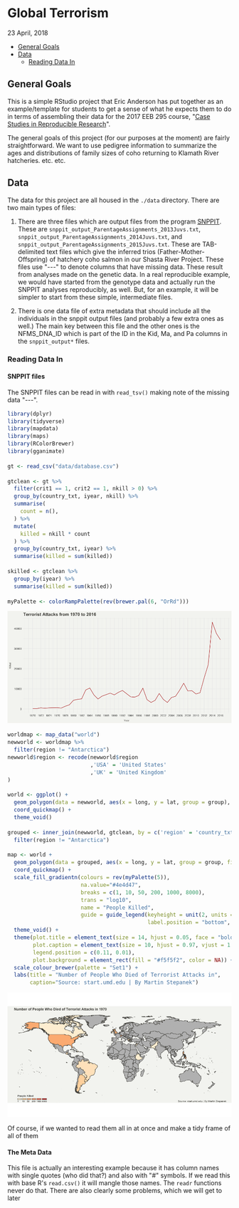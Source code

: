 Global Terrorism
================
23 April, 2018

-   [General Goals](#general-goals)
-   [Data](#data)
    -   [Reading Data In](#reading-data-in)

<!-- README.md is generated from README.Rmd. Please edit that file -->
General Goals
-------------

This is a simple RStudio project that Eric Anderson has put together as an example/template for students to get a sense of what he expects them to do in terms of assembling their data for the 2017 EEB 295 course, "[Case Studies in Reproducible Research](https://eriqande.github.io/rep-res-eeb-2017/)".

The general goals of this project (for our purposes at the moment) are fairly straightforward. We want to use pedigree information to summarize the ages and distributions of family sizes of coho returning to Klamath River hatcheries. etc. etc.

Data
----

The data for this project are all housed in the `./data` directory. There are two main types of files:

1.  There are three files which are output files from the program [SNPPIT](https://github.com/eriqande/snppit). These are `snppit_output_ParentageAssignments_2013Juvs.txt`, `snppit_output_ParentageAssignments_2014Juvs.txt`, and `snppit_output_ParentageAssignments_2015Juvs.txt`. These are TAB-delimited text files which give the inferred trios (Father-Mother-Offspring) of hatchery coho salmon in our Shasta River Project. These files use "---" to denote columns that have missing data. These result from analyses made on the genetic data. In a real reproducible example, we would have started from the genotype data and actually run the SNPPIT analyses reproducibly, as well. But, for an example, it will be simpler to start from these simple, intermediate files.

2.  There is one data file of extra metadata that should include all the individuals in the snppit output files (and probably a few extra ones as well.) The main key between this file and the other ones is the NFMS\_DNA\_ID which is part of the ID in the Kid, Ma, and Pa columns in the `snppit_output*` files.

### Reading Data In

#### SNPPIT files

The SNPPIT files can be read in with `read_tsv()` making note of the missing data "---".

``` r
library(dplyr)
library(tidyverse)
library(mapdata)
library(maps)
library(RColorBrewer)
library(gganimate)

gt <- read_csv("data/database.csv")

gtclean <- gt %>%
  filter(crit1 == 1, crit2 == 1, nkill > 0) %>%
  group_by(country_txt, iyear, nkill) %>%
  summarise(
    count = n(),
  ) %>% 
  mutate(
    killed = nkill * count
  ) %>% 
  group_by(country_txt, iyear) %>%
  summarise(killed = sum(killed))

skilled <- gtclean %>% 
  group_by(iyear) %>% 
  summarise(killed = sum(killed))

myPalette <- colorRampPalette(rev(brewer.pal(6, "OrRd")))
```

![](readme-figs/r%20gt2-1.png)

``` r
worldmap <- map_data("world")
newworld <- worldmap %>%
  filter(region != "Antarctica")
newworld$region <- recode(newworld$region
                          ,'USA' = 'United States'
                          ,'UK' = 'United Kingdom'
)

world <- ggplot() +
  geom_polygon(data = newworld, aes(x = long, y = lat, group = group), fill = "grey", color = "#4e4d47") + 
  coord_quickmap() +
  theme_void()

grouped <- inner_join(newworld, gtclean, by = c('region' = 'country_txt')) %>%
  filter(region != "Antarctica") 

map <- world +
  geom_polygon(data = grouped, aes(x = long, y = lat, group = group, fill = killed, frame = iyear), color = "#4e4d47") +
  coord_quickmap() +
  scale_fill_gradientn(colours = rev(myPalette(5)),
                       na.value="#4e4d47",
                       breaks = c(1, 10, 50, 200, 1000, 8000),
                       trans = "log10",
                       name = "People Killed",
                       guide = guide_legend(keyheight = unit(2, units = "mm"), keywidth=unit(6, units = "mm"),
                                            label.position = "bottom", title.position = 'top', nrow=1)) +
  theme_void() +
  theme(plot.title = element_text(size = 14, hjust = 0.05, face = "bold", color = "#4e4d47"),
        plot.caption = element_text(size = 10, hjust = 0.97, vjust = 1.2, color = "#4e4d47"),
        legend.position = c(0.11, 0.01),
        plot.background = element_rect(fill = "#f5f5f2", color = NA)) +
  scale_colour_brewer(palette = "Set1") +
  labs(title = "Number of People Who Died of Terrorist Attacks in",
       caption="Source: start.umd.edu | By Martin Stepanek")
```

![](https://github.com/stepanekm/global-terrorism/blob/master/map.gif)

Of course, if we wanted to read them all in at once and make a tidy frame of all of them

#### The Meta Data

This file is actually an interesting example because it has column names with single quotes (who did that?) and also with "\#" symbols. If we read this with base R's `read.csv()` it will mangle those names. The `readr` functions never do that. There are also clearly some problems, which we will get to later
